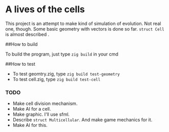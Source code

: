 # A lives of the cells

This project is an attempt to make kind of simulation of evolution. Not real one, though.
Some basic geometry with vectors is done so far. `struct Cell` is almost described .

##How to build

To build the program, just type `zig build` in your cmd

##How to test

* To test geomtry.zig, type `zig build test-geometry`
* To test cell.zig, type `zig build test-cell`

### TODO

* Make cell division mechanism.
* Make AI for a cell.
* Make graphic. I'll use sfml.
* Describe `struct Multicellular`. And make game mechanics for it.
* Make AI for this.
